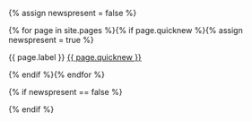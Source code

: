 {% assign newspresent = false %}

<div id="quicknews" class="alert alert-info">
{% for page in site.pages %}{% if page.quicknew %}{% assign newspresent = true %}
    <p>
    <span class="label label-{% if page.labelstyle %}{{ page.labelstyle }}{% else %}primary{% endif %}">{{ page.label }}</span>
    <a class="quicknew text-primary" href="{{ page.permalink }}">{{ page.quicknew }}</a>
    </p>
{% endif %}{% endfor %}
</div>

{% if newspresent == false %}
<script type="text/javascript">
    $('#quicknews').hide();
</script>
{% endif %}
